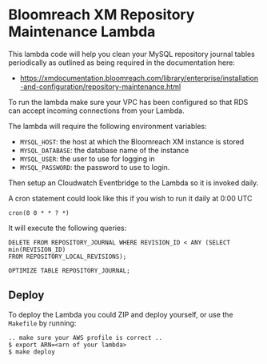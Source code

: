 # Bloomreach XM Repository Maintenance Lambda

This lambda code will help you clean your MySQL repository journal tables periodically as outlined as being required in 
the documentation here: 

* https://xmdocumentation.bloomreach.com/library/enterprise/installation-and-configuration/repository-maintenance.html

To run the lambda make sure your VPC has been configured so that RDS can accept incoming connections from your Lambda. 

The lambda will require the following environment variables:

* `MYSQL_HOST`: the host at which the Bloomreach XM instance is stored
* `MYSQL_DATABASE`: the database name of the instance
* `MYSQL_USER`: the user to use for logging in
* `MYSQL_PASSWORD`: the password to use to login. 

Then setup an Cloudwatch Eventbridge to the Lambda so it is invoked daily.

A cron statement could look like this if you wish to run it daily at 0:00 UTC

    cron(0 0 * * ? *)

It will execute the following queries:


    DELETE FROM REPOSITORY_JOURNAL WHERE REVISION_ID < ANY (SELECT min(REVISION_ID)
    FROM REPOSITORY_LOCAL_REVISIONS);

    OPTIMIZE TABLE REPOSITORY_JOURNAL;


## Deploy

To deploy the Lambda you could ZIP and deploy yourself, or use the `Makefile` by running:

    .. make sure your AWS profile is correct ..
    $ export ARN=<arn of your lambda>
    $ make deploy


